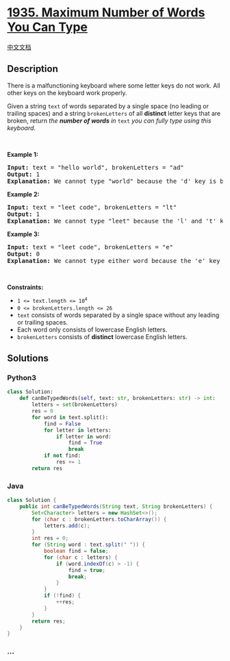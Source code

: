 # [1935. Maximum Number of Words You Can Type](https://leetcode.com/problems/maximum-number-of-words-you-can-type)

[中文文档](/solution/1900-1999/1935.Maximum%20Number%20of%20Words%20You%20Can%20Type/README.md)

## Description

<p>There is a malfunctioning keyboard where some letter keys do not work. All other keys on the keyboard work properly.</p>

<p>Given a string <code>text</code> of words separated by a single space (no leading or trailing spaces) and a string <code>brokenLetters</code> of all <strong>distinct</strong> letter keys that are broken, return <em>the <strong>number of words</strong> in</em> <code>text</code> <em>you can fully type using this keyboard</em>.</p>

<p>&nbsp;</p>
<p><strong>Example 1:</strong></p>

<pre>
<strong>Input:</strong> text = &quot;hello world&quot;, brokenLetters = &quot;ad&quot;
<strong>Output:</strong> 1
<strong>Explanation:</strong> We cannot type &quot;world&quot; because the &#39;d&#39; key is broken.
</pre>

<p><strong>Example 2:</strong></p>

<pre>
<strong>Input:</strong> text = &quot;leet code&quot;, brokenLetters = &quot;lt&quot;
<strong>Output:</strong> 1
<strong>Explanation:</strong> We cannot type &quot;leet&quot; because the &#39;l&#39; and &#39;t&#39; keys are broken.
</pre>

<p><strong>Example 3:</strong></p>

<pre>
<strong>Input:</strong> text = &quot;leet code&quot;, brokenLetters = &quot;e&quot;
<strong>Output:</strong> 0
<strong>Explanation:</strong> We cannot type either word because the &#39;e&#39; key is broken.
</pre>

<p>&nbsp;</p>
<p><strong>Constraints:</strong></p>

<ul>
	<li><code>1 &lt;= text.length &lt;= 10<sup>4</sup></code></li>
	<li><code>0 &lt;= brokenLetters.length &lt;= 26</code></li>
	<li><code>text</code> consists of words separated by a single space without any leading or trailing spaces.</li>
	<li>Each word only consists of lowercase English letters.</li>
	<li><code>brokenLetters</code> consists of <strong>distinct</strong> lowercase English letters.</li>
</ul>

## Solutions

<!-- tabs:start -->

### **Python3**

```python
class Solution:
    def canBeTypedWords(self, text: str, brokenLetters: str) -> int:
        letters = set(brokenLetters)
        res = 0
        for word in text.split():
            find = False
            for letter in letters:
                if letter in word:
                    find = True
                    break
            if not find:
                res += 1
        return res
```

### **Java**

```java
class Solution {
    public int canBeTypedWords(String text, String brokenLetters) {
        Set<Character> letters = new HashSet<>();
        for (char c : brokenLetters.toCharArray()) {
            letters.add(c);
        }
        int res = 0;
        for (String word : text.split(" ")) {
            boolean find = false;
            for (char c : letters) {
                if (word.indexOf(c) > -1) {
                    find = true;
                    break;
                }
            }
            if (!find) {
                ++res;
            }
        }
        return res;
    }
}
```

### **...**

```

```

<!-- tabs:end -->
